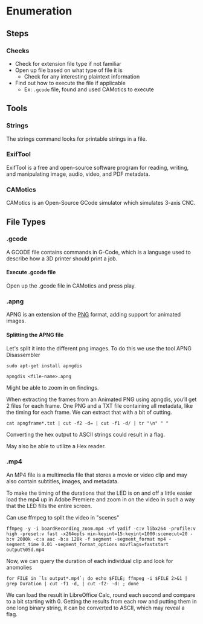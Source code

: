 # Enumeration

## Steps

### Checks

* Check for extension file type if not familiar
* Open up file based on what type of file it is
  * Check for any interesting plaintext information
* Find out how to execute the file if applicable
  * Ex: `.gcode` file, found and used CAMotics to execute

## Tools

### Strings

The strings command looks for printable strings in a file.

### ExifTool

ExifTool is a free and open-source software program for reading, writing, and manipulating image, audio, video, and PDF metadata.

### CAMotics

CAMotics is an Open-Source GCode simulator which simulates 3-axis CNC.

## File Types

### .gcode

A GCODE file contains commands in G-Code, which is a language used to describe how a 3D printer should print a job.

#### Execute .gcode file

Open up the .gcode file in CAMotics and press play.

### .apng

APNG is an extension of the [PNG](http://www.w3.org/TR/PNG/) format, adding support for animated images.

#### Splitting the APNG file

Let's split it into the different png images. To do this we use the tool APNG Disassembler

`sudo apt-get install apngdis`

`apngdis <file-name>.apng`

Might be able to zoom in on findings.

When extracting the frames from an Animated PNG using apngdis, you’ll get 2 files for each frame. One PNG and a TXT file containing all metadata, like the timing for each frame. We can extract that with a bit of cutting.

`cat apngframe*.txt | cut -f2 -d= | cut -f1 -d/ | tr "\n" " "`

Converting the hex output to ASCII strings could result in a flag.

May also be able to utilize a Hex reader.

### .mp4

An MP4 file is a multimedia file that stores a movie or video clip and may also contain subtitles, images, and metadata.

To make the timing of the durations that the LED is on and off a little easier load the mp4 up in Adobe Premiere and zoom in on the video in such a way that the LED fills the entire screen.

Can use ffmpeg to split the video in "scenes"

`ffmpeg -y -i boardRecording_zoom.mp4 -vf yadif -c:v libx264 -profile:v high -preset:v fast -x264opts min-keyint=15:keyint=1000:scenecut=20 - b:v 2000k -c:a aac -b:a 128k -f segment -segment_format mp4 -segment_time 0.01 -segment_format_options movflags=faststart output%05d.mp4`

Now, we can query the duration of each individual clip and look for anomolies

``for FILE in `ls output*.mp4`; do echo $FILE; ffmpeg -i $FILE 2>&1 | grep Duration | cut -f1 -d, | cut -f2- -d: ; done``

We can load the result in LibreOffice Calc, round each second and compare to a bit starting with 0. Getting the results from each row and putting them in one long binary string, it can be converted to ASCII, which may reveal a flag.
